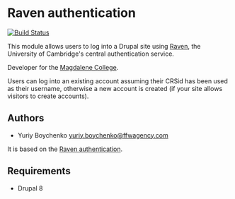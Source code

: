 Raven authentication
====================

[![Build Status](https://travis-ci.org/sphereci/drupal-raven.svg?branch=8.x)](https://travis-ci.org/sphereci/drupal-raven)

This module allows users to log into a Drupal site using [Raven](http://raven.cam.ac.uk/), the University of Cambridge's central authentication service.

Developer for the [Magdalene College](https://www.magd.cam.ac.uk/).

Users can log into an existing account assuming their CRSid has been used as their username, otherwise a new account is created (if your site allows visitors to create accounts).

Authors
-------

* Yuriy Boychenko <yuriy.boychenko@ffwagency.com>

It is based on the [Raven authentication](https://github.com/misd-service-development/drupal-raven).

Requirements
------------
* Drupal 8
